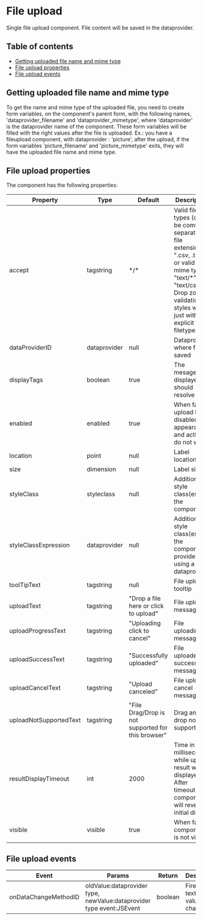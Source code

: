 # File upload

Single file upload component. File content will be saved in the dataprovider.

## Table of contents

* [Getting uploaded file name and mime type](Fileupload.md#getting-uploaded-file-name-and-mime-type)
* [File upload properties](Fileupload.md#file-upload-properties)
* [File upload events](Fileupload.md#file-upload-events)

## Getting uploaded file name and mime type

To get the name and mime type of the uploaded file, you need to create form variables, on the component's parent form, with the following names, 'dataprovider\_filename' and 'dataprovider\_mimetype', where 'dataprovider' is the dataprovider name of the component. These form variables will be filled with the right values after the file is uploaded. Ex.: you have a fileupload component, with dataprovider : 'picture', after the upload, if the form variables 'picture\_filename' and 'picture\_mimetype' exits, they will have the uploaded file name and mime type.

## File upload properties

The component has the following properties:

| Property               | Type         | Default                                            | Description                                                                                                                                                                          |
| ---------------------- | ------------ | -------------------------------------------------- | ------------------------------------------------------------------------------------------------------------------------------------------------------------------------------------ |
| accept                 | tagstring    | \*/\*                                              | Valid file types (could be comma separated file extensions ".csv, .txt" or valid mime types "text/\*" or "text/css"). Drop zone validation styles work just with explicit filetypes. |
| dataProviderID         | dataprovider | null                                               | Dataprovider where file is saved                                                                                                                                                     |
| displayTags            | boolean      | true                                               | The mesages displayed should resolve tags                                                                                                                                            |
| enabled                | enabled      | true                                               | When false upload has disabled appearance and actions do not work                                                                                                                    |
| location               | point        | null                                               | Label location                                                                                                                                                                       |
| size                   | dimension    | null                                               | Label size                                                                                                                                                                           |
| styleClass             | styleclass   | null                                               | Additional style class(es) of the component                                                                                                                                          |
| styleClassExpression   | dataprovider | null                                               | Additional style class(es) of the component provided using a dataprovider                                                                                                            |
| toolTipText            | tagstring    | null                                               | File upload tooltip                                                                                                                                                                  |
| uploadText             | tagstring    | "Drop a file here or click to upload"              | File upload message                                                                                                                                                                  |
| uploadProgressText     | tagstring    | "Uploading click to cancel"                        | File uploading message                                                                                                                                                               |
| uploadSuccessText      | tagstring    | "Successfully uploaded"                            | File uploaded successfully message                                                                                                                                                   |
| uploadCancelText       | tagstring    | "Upload canceled"                                  | File upload cancel message                                                                                                                                                           |
| uploadNotSupportedText | tagstring    | "File Drag/Drop is not supported for this browser" | Drag and drop not supported                                                                                                                                                          |
| resultDisplayTimeout   | int          | 2000                                               | Time in milliseconds while upload result will be displayed. After timeout component will revert to initial display                                                                   |
| visible                | visible      | true                                               | When false component is not visible                                                                                                                                                  |

## File upload events

| Event                | Params                                                               | Return  | Description                      |
| -------------------- | -------------------------------------------------------------------- | ------- | -------------------------------- |
| onDataChangeMethodID | oldValue:dataprovider type, newValue:dataprovider type event:JSEvent | boolean | Fired when textbox value changes |
